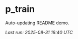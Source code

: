# p_train

Auto-updating README demo.

<!--START_SECTION:status-->
_Last run: 2025-08-31 16:40 UTC_
<!--END_SECTION:status-->











































































































































































































































